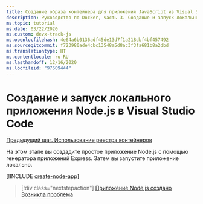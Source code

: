 ```yaml
---
title: Создание образа контейнера для приложения JavaScript из Visual Studio Code
description: Руководство по Docker, часть 3. Создание и запуск локального приложения Node.js
ms.topic: tutorial
ms.date: 03/22/2020
ms.custom: devx-track-js
ms.openlocfilehash: 4e64a6b0136adf45de13d7f1a218dbf4bf457492
ms.sourcegitcommit: f723980ade4cbc13548a5d8ac3f3fa681b8a2dbd
ms.translationtype: HT
ms.contentlocale: ru-RU
ms.lasthandoff: 12/16/2020
ms.locfileid: "97609444"
---
```

# <a name="create-and-run-a-local-nodejs-app-from-visual-studio-code"></a>Создание и запуск локального приложения Node.js в Visual Studio Code

[Предыдущий шаг. Использование реестра контейнеров](tutorial-vscode-docker-node-02.md)

На этом этапе вы создадите простое приложение Node.js с помощью генератора приложений Express. Затем вы запустите приложение локально.

[!INCLUDE [create-node-app](../../includes/create-node-app.md)]

> [!div class="nextstepaction"]
> [Приложение Node.js создано](tutorial-vscode-docker-node-04.md) [Возникла проблема](https://www.research.net/r/PWZWZ52?tutorial=node-deployment-azureappservice&step=create-app)
